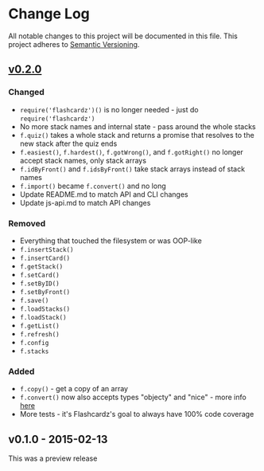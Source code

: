 # Change Log
All notable changes to this project will be documented in this file. This project adheres to [Semantic Versioning](http://semver.org/).

## [v0.2.0][0.2.0]
### Changed
- `require('flashcardz')()` is no longer needed - just do `require('flashcardz')`
- No more stack names and internal state - pass around the whole stacks
- `f.quiz()` takes a whole stack and returns a promise that resolves to the new stack after the quiz ends
- `f.easiest()`, `f.hardest()`, `f.gotWrong()`, and `f.gotRight()` no longer accept stack names, only stack arrays
- `f.idByFront()` and `f.idsByFront()` take stack arrays instead of stack names
- `f.import()` became `f.convert()` and no long
- Update README.md to match API and CLI changes
- Update js-api.md to match API changes

### Removed
- Everything that touched the filesystem or was OOP-like
- `f.insertStack()`
- `f.insertCard()`
- `f.getStack()`
- `f.setCard()`
- `f.setByID()`
- `f.setByFront()`
- `f.save()`
- `f.loadStacks()`
- `f.loadStack()`
- `f.getList()`
- `f.refresh()`
- `f.config`
- `f.stacks`

### Added
- `f.copy()` - get a copy of an array
- `f.convert()` now also accepts types "objecty" and "nice" - more info [here](https://github.com/jamescostian/flashcardz/blob/master/js-api.md#fconvertdata-type)
- More tests - it's Flashcardz's goal to always have 100% code coverage

## v0.1.0 - 2015-02-13
This was a preview release

[0.2.0]: https://github.com/jamescostian/flashcardz/compare/v0.1.0...HEAD
